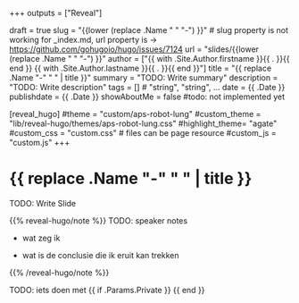 +++
outputs = ["Reveal"]

draft = true
slug = "{{lower (replace .Name " " "-") }}"  # slug property is not working for _index.md, url property is -> https://github.com/gohugoio/hugo/issues/7124
url = "slides/{{lower (replace .Name " " "-") }}"
author = ["{{ with .Site.Author.firstname }}{{ . }}{{ end }} {{ with .Site.Author.lastname }}{{ . }}{{ end }}"]
title = "{{ replace .Name "-" " " | title }}"
summary = "TODO: Write summary"
description = "TODO: Write description"
tags = [] # "string", "string", ...
date = {{ .Date }}
publishdate = {{ .Date }}
showAboutMe = false  #todo: not implemented yet

[reveal_hugo]
#theme = "custom/aps-robot-lung"
#custom_theme = "lib/reveal-hugo/themes/aps-robot-lung.css"
#highlight_theme= "agate"
#custom_css = "custom.css"  # files can be page resource
#custom_js = "custom.js"
+++
# {{ replace .Name "-" " " | title }}
TODO: Write Slide

{{% reveal-hugo/note %}}
TODO: speaker notes
- wat zeg ik

- wat is de conclusie die ik eruit kan trekken

{{% /reveal-hugo/note %}}

TODO: iets doen met {{ if .Params.Private }} <meta name="robots" content="noindex" /> {{ end }}